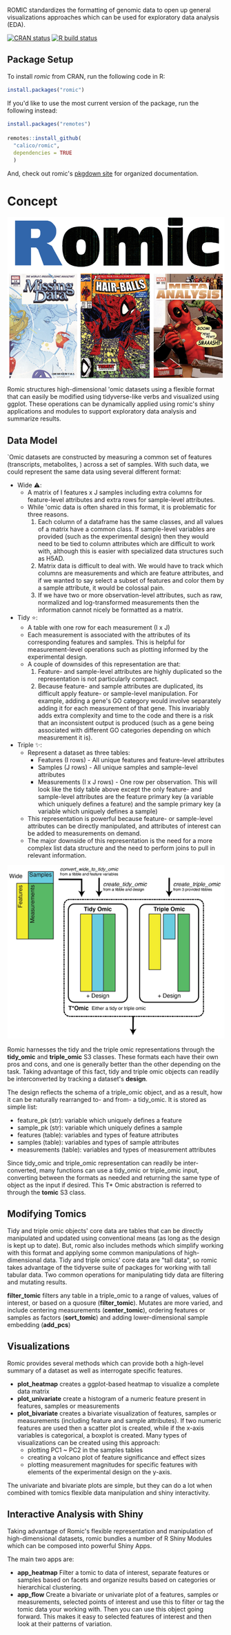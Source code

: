 ROMIC standardizes the formatting of genomic data to open up general visualizations approaches which can be used for exploratory data analysis (EDA).

<!-- badges: start -->
[![CRAN
status](https://www.r-pkg.org/badges/version/romic)](https://cran.r-project.org/package=romic)
[![R build status](https://github.com/calico/romic/workflows/R-CMD-check/badge.svg)](https://github.com/calico/romic/actions)
<!-- badges: end -->

## Package Setup

To install *romic* from CRAN, run the following code in R:

```r
install.packages("romic")
```

If you'd like to use the most current version of the package, run the following instead:

```r 
install.packages("remotes")

remotes::install_github(
  "calico/romic",
  dependencies = TRUE
  )
```

And, check out romic's [pkgdown site](https://calico.github.io/romic/index.html) for organized documentation.

# Concept

![Romic Logo](https://github.com/calico/romic/blob/main/assets/romic_art/romic.png)

Romic structures high-dimensional 'omic datasets using a flexible format that can easily be modified using tidyverse-like verbs and visualized using ggplot. These operations can be dynamically applied using romic's shiny applications and modules to support exploratory data analysis and summarize results.

## Data Model

`Omic datasets are constructed by measuring a common set of features (transcripts, metabolites, ) across a set of samples. With such data, we could represent the same data using several different format:

- Wide :warning:: 
  - A matrix of I features x J samples including extra columns for feature-level attributes and extra rows for sample-level attributes.
  - While 'omic data is often shared in this format, it is problematic for three reasons.
    1. Each column of a dataframe has the same classes, and all values of a matrix have a common class. If sample-level variables are provided (such as the experimental design) then they would need to be tied to column attributes which are difficult to work with, although this is easier with specialized data structures such as H5AD.
    2. Matrix data is difficult to deal with. We would have to track which columns are measurements and which are feature attributes, and if we wanted to say select a subset of features and color them by a sample attribute, it would be colossal pain. 
    3. If we have two or more observation-level attributes, such as raw, normalized and log-transformed measurements then the information cannot nicely be formatted as a matrix.
- Tidy :star::
  - A table with one row for each measurement (I x J)
  - Each measurement is associated with the attributes of its corresponding features and samples. This is helpful for measurement-level operations such as plotting informed by the experimental design.
  - A couple of downsides of this representation are that:
    1. Feature- and sample-level attributes are highly duplicated so the representation is not particularly compact.
    2. Because feature- and sample attributes are duplicated, its difficult apply feature- or sample-level manipulation. For example, adding a gene's GO category would involve separately adding it for each measurement of that gene. This invariably adds extra complexity and time to the code and there is a risk that an inconsistent output is produced (such as a gene being associated with different GO categories depending on which measurement it is).
- Triple :sparkles::
  - Represent a dataset as three tables:
    - Features (I rows) - All unique features and feature-level attributes
    - Samples (J rows) - All unique samples and sample-level attributes
    - Measurements (I x J rows) - One row per observation. This will look like the tidy table above except the only feature- and sample-level attributes are the feature primary key (a variable which uniquely defines a feature) and the sample primary key (a variable which uniquely defines a sample)
  - This representation is powerful because feature- or sample-level attributes can be directly manipulated, and attributes of interest can be added to measurements on demand.
  - The major downside of this representation is the need for a more complex list data structure and the need to perform joins to pull in relevant information.

![Romic Functions](https://github.com/calico/romic/blob/main/assets/romic_summary.png)

Romic harnesses the tidy and the triple omic representations through the **tidy_omic** and **triple_omic** S3 classes. These formats each have their own pros and cons, and one is generally better than the other depending on the task. Taking advantage of this fact, tidy and triple omic objects can readily be interconverted by tracking a dataset's **design**.

The design reflects the schema of a triple_omic object, and as a result, how it can be naturally rearranged to- and from- a tidy_omic. It is stored as simple list:

- feature_pk (str): variable which uniquely defines a feature
- sample_pk (str): variable which uniquely defines a sample
- features (table): variables and types of feature attributes
- samples (table): variables and types of sample attributes
- measurements (table): variables and types of measurement attributes

Since tidy_omic and triple_omic representation can readily be inter-converted, many functions can use a tidy_omic or triple_omic input, converting between the formats as needed and returning the same type of object as the input if desired. This T* Omic abstraction is referred to through the **tomic** S3 class. 

## Modifying Tomics

Tidy and triple omic objects' core data are tables that can be directly manipulated and updated using conventional means (as long as the design is kept up to date). But, romic also includes methods which simplify working with this format and applying some common manipulations of high-dimensional data. Tidy and triple omics' core data are "tall data", so romic takes advantage of the tidyverse suite of packages for working with tall tabular data. Two common operations for manipulating tidy data are filtering and mutating results.

**filter_tomic** filters any table in a triple_omic to a range of values, values of interest, or based on a quosure (**filter_tomic**). Mutates are more varied, and include centering measurements (**center_tomic**), ordering features or samples as factors (**sort_tomic**) and adding lower-dimensional sample embedding (**add_pcs**)

## Visualizations

Romic provides several methods which can provide both a high-level summary of a dataset as well as interrogate specific features.

- **plot_heatmap** creates a ggplot-based heatmap to visualize a complete data matrix
- **plot_univariate** create a histogram of a numeric feature present in features, samples or measurements
- **plot_bivariate** creates a bivariate visualization of features, samples or measurements (including feature and sample attributes). If two numeric features are used then a scatter plot is created, while if the x-axis variables is categorical, a boxplot is created. Many types of visualizations can be created using this approach:
  - plotting PC1 ~ PC2 in the samples tables
  - creating a volcano plot of feature significance and effect sizes
  - plotting measurement magnitudes for specific features with elements of the experimental design on the y-axis.
  
The univariate and bivariate plots are simple, but they can do a lot when combined with tomics flexible data manipulation and shiny interactivity.

## Interactive Analysis with Shiny

Taking advantage of Romic's flexible representation and manipulation of high-dimensional datasets, romic bundles a number of
R Shiny Modules which can be composed into powerful Shiny Apps.

The main two apps are:

- **app_heatmap** Filter a tomic to data of interest, separate features or samples based on facets and organize results based on categories or hierarchical clustering.
- **app_flow** Create a bivariate or univariate plot of a features, samples or measurements, selected points of interest and use this to filter or tag the tomic data your working with. Then you can use this object going forward. This makes it easy to selected features of interest and then look at their patterns of variation.
